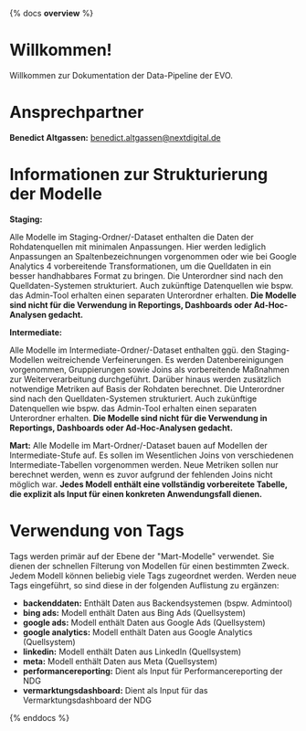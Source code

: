 {% docs __overview__ %}
# Willkommen! 

Willkommen zur Dokumentation der Data-Pipeline der EVO.

# Ansprechpartner
**Benedict Altgassen:** benedict.altgassen@nextdigital.de

# Informationen zur Strukturierung der Modelle
**Staging:**

Alle Modelle im Staging-Ordner/-Dataset enthalten die Daten der Rohdatenquellen mit minimalen Anpassungen.
Hier werden lediglich Anpassungen an Spaltenbezeichnungen vorgenommen oder wie bei Google Analytics 4 vorbereitende Transformationen, um die Quelldaten in ein besser handhabbares Format zu bringen.
Die Unterordner sind nach den Quelldaten-Systemen strukturiert. Auch zukünftige Datenquellen wie bspw. das Admin-Tool erhalten einen separaten Unterordner erhalten.
**Die Modelle sind nicht für die Verwendung in Reportings, Dashboards oder Ad-Hoc-Analysen gedacht.**

**Intermediate:**

Alle Modelle im Intermediate-Ordner/-Dataset enthalten ggü. den Staging-Modellen weitreichende Verfeinerungen. Es werden Datenbereinigungen vorgenommen, Gruppierungen sowie Joins als vorbereitende Maßnahmen zur Weiterverarbeitung durchgeführt. Darüber hinaus werden zusätzlich notwendige Metriken auf Basis der Rohdaten berechnet.
Die Unterordner sind nach den Quelldaten-Systemen strukturiert. Auch zukünftige Datenquellen wie bspw. das Admin-Tool erhalten einen separaten Unterordner erhalten.
**Die Modelle sind nicht für die Verwendung in Reportings, Dashboards oder Ad-Hoc-Analysen gedacht.**

**Mart:**
Alle Modelle im Mart-Ordner/-Dataset bauen auf Modellen der Intermediate-Stufe auf. Es sollen im Wesentlichen Joins von verschiedenen Intermediate-Tabellen vorgenommen werden. Neue Metriken sollen nur berechnet werden, wenn es zuvor aufgrund der fehlenden Joins nicht möglich war.
**Jedes Modell enthält eine vollständig vorbereitete Tabelle, die explizit als Input für einen konkreten Anwendungsfall dienen.**

# Verwendung von Tags

Tags werden primär auf der Ebene der "Mart-Modelle" verwendet. Sie dienen der schnellen Filterung von Modellen für einen bestimmten Zweck. Jedem Modell können beliebig viele Tags zugeordnet werden. Werden neue Tags eingeführt, so sind diese in der folgenden Auflistung zu ergänzen:
- **backenddaten:** Enthält Daten aus Backendsystemen (bspw. Admintool)
- **bing ads:** Modell enthält Daten aus Bing Ads (Quellsystem)
- **google ads:** Modell enthält Daten aus Google Ads (Quellsystem)
- **google analytics:** Modell enthält Daten aus Google Analytics (Quellsystem)
- **linkedin:** Modell enthält Daten aus LinkedIn (Quellsystem)
- **meta:** Modell enthält Daten aus Meta (Quellsystem)
- **performancereporting:** Dient als Input für Performancereporting der NDG
- **vermarktungsdashboard:** Dient als Input für das Vermarktungsdashboard der NDG

{% enddocs %}